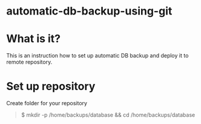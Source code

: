 # automatic-db-backup-using-git

# What is it?
This is an instruction how to set up automatic DB backup and deploy it to remote repository.

# Set up repository
Create folder for your repository
>$ mkdir -p /home/backups/database && cd /home/backups/database

